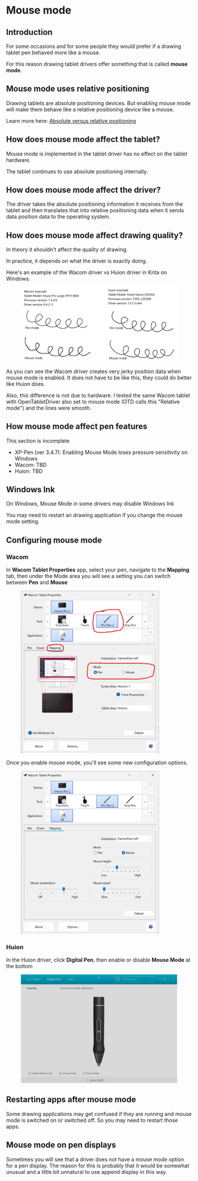 # Mouse mode

&#x20;            &#x20;

## Introduction

For some occasions and for some people they would prefer if a drawing tablet pen behaved more like a mouse.

For this reason drawing tablet drivers offer something that is called **mouse mode**.

## Mouse mode uses relative positioning

Drawing tablets are absolute positioning devices. But enabling mouse mode will make them behave like a relative positioning device like a mouse.

Learn more here: [Absolute versus relative positioning](absolute-versus-relative-positioning.md)

## How does mouse mode affect the tablet?

Mouse mode is implemented in the tablet driver has no effect on the tablet hardware.

The tablet continues to use absolute positioning internally.&#x20;

## How does mouse mode affect the driver?

The driver takes the absolute positioning information it receives from the tablet and then translates that into relative positioning data when it sends data position data to the operating system.

## How does mouse mode affect drawing quality?

In theory it shouldn't affect the quality of drawing.

In practice, it depends on what the driver is exactly doing.

Here's an example of the Wacom driver vs Huion driver in Krita on Windows.

<div align="left">

<figure><img src="../../.gitbook/assets/image (272).png" alt="" width="563"><figcaption></figcaption></figure>

</div>

As you can see the Wacom driver creates very jerky position data when mouse mode is enabled. It does not have to be like this, they could do better like Huion does.

Also, this difference is not due to hardware. I tested the same Wacom tablet with OpenTabletDriver also set to mouse mode (OTD calls this "Relative mode") and the lines were smooth.

## How mouse mode affect pen features

This section is incomplete

* XP-Pen (ver 3.4.7): Enabling Mouse Mode loses pressure sensitivity on Windows
* Wacom: TBD
* Huion: TBD

## Windows Ink

On Windows, Mouse Mode in some drivers may disable Windows Ink

You may need to restart an drawing application if you change the mouse mode setting.&#x20;

##

## Configuring mouse mode

### Wacom

In **Wacom Tablet Properties** app, select your pen, navigate to the **Mapping** tab, then under the Mode area you will see a setting you can switch between **Pen** and **Mouse**&#x20;

<div align="left">

<figure><img src="../../.gitbook/assets/image (134).png" alt="" width="375"><figcaption></figcaption></figure>

</div>

Once you enable mouse mode, you'll see some new configuration options.

<div align="left">

<figure><img src="../../.gitbook/assets/image (181).png" alt="" width="375"><figcaption></figcaption></figure>

</div>

### Huion

In the Huion driver, click **Digital Pen**, then enable or disable **Mouse Mode** at the bottom&#x20;

<div align="left">

<figure><img src="../../.gitbook/assets/image (98).png" alt="" width="563"><figcaption></figcaption></figure>

</div>

## Restarting apps after mouse mode

Some drawing applications may get confused if they are running and mouse mode is switched on or switched off. So you may need to restart those apps.

## Mouse mode on pen displays

Sometimes you will see that a driver does not have a mouse mode option for a pen display. The reason for this is probably that it would be somewhat unusual and a little bit unnatural to use append display in this way.

&#x20;
